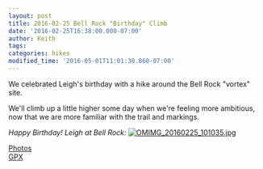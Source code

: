 ```yaml
---
layout: post
title: 2016-02-25 Bell Rock "Birthday" Climb
date: '2016-02-25T16:38:00.000-07:00'
author: Keith
tags: 
categories: hikes
modified_time: '2016-05-01T11:01:30.860-07:00'
---
```


We celebrated Leigh's birthday with a hike around the Bell Rock "vortex"
site.

We'll climb up a little higher some day when we're feeling more
ambitious, now that we are more familiar with the trail and markings.  

*Happy Birthday! Leigh at Bell Rock:*
[![OMIMG_20160225_101035.jpg](
https://lh3.googleusercontent.com/pw/ACtC-3fOvQkRFtjfL6yF_PuYN3QgXQ3RS63NXZGmQAOcPh6j-7obu0zi4RzW-MU6qKWiWVojytmH9wgU3iL0nbhAHd7HCTYmZC-5lTNcEHKw4Js2kw9eE23IzmUa27D1uzObTaud-9rMnEuLdrtM0kFdWk40pA=w800-no-tmp.jpg
)](
https://lh3.googleusercontent.com/pw/ACtC-3fOvQkRFtjfL6yF_PuYN3QgXQ3RS63NXZGmQAOcPh6j-7obu0zi4RzW-MU6qKWiWVojytmH9wgU3iL0nbhAHd7HCTYmZC-5lTNcEHKw4Js2kw9eE23IzmUa27D1uzObTaud-9rMnEuLdrtM0kFdWk40pA=w0-no-tmp.jpg
)

[Photos](https://goo.gl/photos/1gpzBvHE4EHVmZZQ6)  
[GPX](https://drive.google.com/file/d/0B05YxhE9Av-PRWt5ajZhdGdYSEE/view?usp=sharing)
